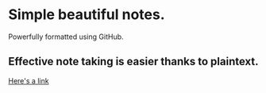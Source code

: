 # Simple beautiful notes.

Powerfully formatted using GitHub.

## Effective note taking is easier thanks to plaintext.

[Here's a link](https://google.com)
